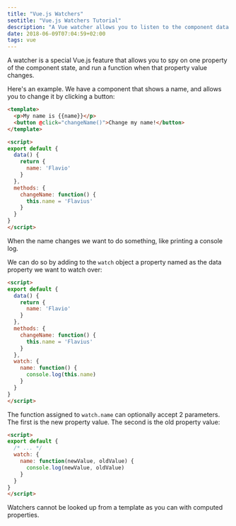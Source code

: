 ```yaml
---
title: "Vue.js Watchers"
seotitle: "Vue.js Watchers Tutorial"
description: "A Vue watcher allows you to listen to the component data and run whenever a particular property changes"
date: 2018-06-09T07:04:59+02:00
tags: vue
---
```


A watcher is a special Vue.js feature that allows you to spy on one property of the component state, and run a function when that property value changes.

Here's an example. We have a component that shows a name, and allows you to change it by clicking a button:

```html
<template>
  <p>My name is {{name}}</p>
  <button @click="changeName()">Change my name!</button>
</template>

<script>
export default {
  data() {
    return {
      name: 'Flavio'
    }
  },
  methods: {
    changeName: function() {
      this.name = 'Flavius'
    }
  }
}
</script>
```

When the name changes we want to do something, like printing a console log.

We can do so by adding to the `watch` object a property named as the data property we want to watch over:

```html
<script>
export default {
  data() {
    return {
      name: 'Flavio'
    }
  },
  methods: {
    changeName: function() {
      this.name = 'Flavius'
    }
  },
  watch: {
    name: function() {
      console.log(this.name)
    }
  }
}
</script>
```

The function assigned to `watch.name` can optionally accept 2 parameters. The first is the new property value. The second is the old property value:

```html
<script>
export default {
  /* ... */
  watch: {
    name: function(newValue, oldValue) {
      console.log(newValue, oldValue)
    }
  }
}
</script>
```

Watchers cannot be looked up from a template as you can with computed properties.

